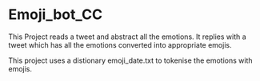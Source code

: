 # Emoji_bot_CC

This Project reads a tweet and abstract all the emotions. It replies with a tweet which has all the emotions converted into appropriate emojis.

This project uses a distionary emoji_date.txt to tokenise the emotions with emojis.
